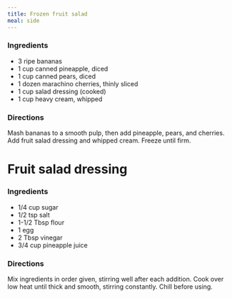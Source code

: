 ```yaml
---
title: Frozen fruit salad
meal: side
---
```


### Ingredients
* 3 ripe bananas
* 1 cup canned pineapple, diced
* 1 cup canned pears, diced
* 1 dozen marachino cherries, thinly sliced
* 1 cup salad dressing (cooked)
* 1 cup heavy cream, whipped

### Directions
Mash bananas to a smooth pulp, then add pineapple, pears, and cherries. Add fruit salad dressing and whipped cream. Freeze until firm.

# Fruit salad dressing
### Ingredients
* 1/4 cup sugar
* 1/2 tsp salt
* 1-1/2 Tbsp flour
* 1 egg
* 2 Tbsp vinegar
* 3/4 cup pineapple juice

### Directions
Mix ingredients in order given, stirring well after each addition. Cook over low heat until thick and smooth, stirring constantly. Chill before using.

